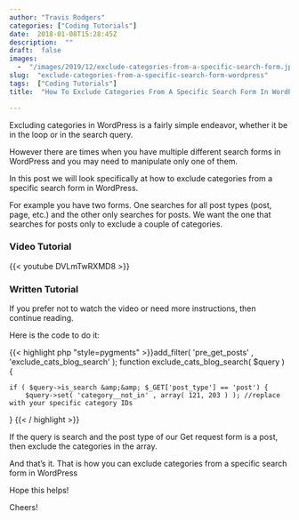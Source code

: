 ```yaml
---
author: "Travis Rodgers"
categories: ["Coding Tutorials"]
date:  2018-01-08T15:28:45Z
description:  ""
draft:  false
images: 
  -  "/images/2019/12/exclude-categories-from-a-specific-search-form.jpg"
slug:  "exclude-categories-from-a-specific-search-form-wordpress"
tags:  ["Coding Tutorials"]
title:  "How To Exclude Categories From A Specific Search Form In WordPress"

---
```



<p>Excluding categories in WordPress is a fairly simple endeavor, whether it be in the loop or in the search query.</p>
<p>However there are times when you have multiple different search forms in WordPress and you may need to manipulate only one of them.</p>
<p>In this post we will look specifically at how to exclude categories from a specific search form in WordPress.</p>
<p>For example you have two forms. One searches for all post types (post, page, etc.) and the other only searches for posts. We want the one that searches for posts only to exclude a couple of categories.</p>
<h3>Video Tutorial</h3>

{{< youtube DVLmTwRXMD8 >}}

<h3>Written Tutorial</h3>
<p>If you prefer not to watch the video or need more instructions, then continue reading.</p>
<p>Here is the code to do it:</p>
{{< highlight php "style=pygments" >}}<?php

add_filter( 'pre_get_posts' , 'exclude_cats_blog_search' );
function exclude_cats_blog_search( $query ) {

    if ( $query->is_search &amp;&amp; $_GET['post_type'] == 'post') {
        $query->set( 'category__not_in' , array( 121, 203 ) ); //replace with your specific category IDs
}
{{< / highlight >}}
<p>If the query is search and the post type of our Get request form is a post, then exclude the categories in the array.</p>
<p>And that&#8217;s it. That is how you can exclude categories from a specific search form in WordPress</p>
<p>Hope this helps!</p>
<p>Cheers!</p>




